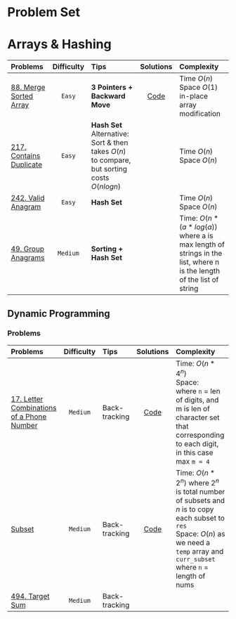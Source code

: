 # Problem Set

# Arrays & Hashing

| Problems                                                                     | Difficulty | Tips                                                                                             |                  Solutions                  | Complexity                                                                                                             |
| :--------------------------------------------------------------------------- | :--------: | :----------------------------------------------------------------------------------------------- | :-----------------------------------------: | :--------------------------------------------------------------------------------------------------------------------- |
| [88. Merge Sorted Array](https://leetcode.com/problems/merge-sorted-array/)  |   `Easy`   | **3 Pointers + Backward Move**                                                                   | [Code](./solution/88_Merge_Sorted_Array.py) | Time $O(n)$<br> Space $O(1)$ in-place array modification                                                               |
| [217. Contains Duplicate](https://leetcode.com/problems/contains-duplicate/) |   `Easy`   | **Hash Set** <br> Alternative: Sort & then takes $O(n)$ to compare, but sorting costs $O(nlogn)$ |                                             | Time $O(n)$<br> Space $O(n)$                                                                                           |
| [242. Valid Anagram](https://leetcode.com/problems/valid-anagram/)           |   `Easy`   | **Hash Set**                                                                                     |                                             | Time $O(n)$<br> Space $O(n)$                                                                                           |
| [49. Group Anagrams](https://leetcode.com/problems/group-anagrams/)          |  `Medium`  | **Sorting + Hash Set**                                                                           |                                             | Time: $O(n * (a*log(a))$ <br>where a is max length of strings in the list, where n is the length of the list of string |

## Dynamic Programming

### Problems

| Problems                                                                               | Difficulty | Tips          |                           Solutions                            | Complexity                                                                                                                                                                                      |
| :------------------------------------------------------------------------------------- | :--------: | :------------ | :------------------------------------------------------------: | :---------------------------------------------------------------------------------------------------------------------------------------------------------------------------------------------- |
| [17. Letter Combinations of a Phone Number](https://leetcode.com/problems/target-sum/) |  `Medium`  | Back-tracking | [Code](./solution/17_Letter_Combinations_of_a_Phone_Number.py) | Time: $O(n * 4^n)$ <br> Space: <br>where `n` = len of digits, and m is len of character set that corresponding to each digit, in this case max `m = 4`                                          |
| [Subset](https://leetcode.com/problems/subsets/description/)                           |  `Medium`  | Back-tracking |                [Code](./solution/78_subset.py)                 | Time: $O(n * 2^n)$ where $2^n$ is total number of subsets and $n$ is to copy each subset to `res` <br> Space: $O(n)$ as we need a `temp` array and `curr_subset` <br>where `n` = length of nums |
| [494. Target Sum](https://leetcode.com/problems/target-sum/)                           |  `Medium`  | Back-tracking |                                                                |                                                                                                                                                                                                 |
